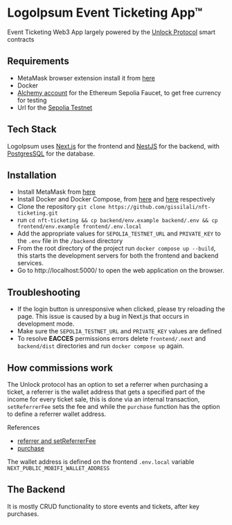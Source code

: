# LogoIpsum Event Ticketing App&trade;

Event Ticketing Web3 App largely powered by the [ Unlock Protocol](https://unlock-protocol.com/) smart contracts

## Requirements
- MetaMask browser extension install it from [here](https://metamask.io/download/)
- Docker
- [Alchemy account](https://www.alchemy.com/faucets/ethereum-sepolia) for the Ethereum Sepolia Faucet, to get free currency for testing
- Url for the [Sepolia Testnet](https://www.alchemy.com/overviews/sepolia-testnet)

## Tech Stack
LogoIpsum uses [Next.js](https://nextjs.org/) for the frontend and [NestJS](https://nestjs.com/) for the backend, with [PostgresSQL](https://www.postgresql.org/) for the database.

## Installation
- Install MetaMask from [here](https://metamask.io/download/)
- Install Docker and Docker Compose, from [here](https://docs.docker.com/engine/install/) and [here](https://docs.docker.com/compose/install/) respectively
- Clone the repository `git clone https://github.com/gissilali/nft-ticketing.git`
- run `cd nft-ticketing && cp backend/env.example backend/.env && cp frontend/env.example frontend/.env.local`
- Add the appropriate values for `SEPOLIA_TESTNET_URL` and `PRIVATE_KEY` to the `.env` file in the `/backend` directory
- From the root directory of the project run `docker compose up --build`, this starts the development servers for both the frontend and backend services.
- Go to http://localhost:5000/ to open the web application on the browser.

## Troubleshooting
- If the login button is unresponsive when clicked, please try reloading the page. This issue is caused by a bug in Next.js that occurs in development mode.
- Make sure the `SEPOLIA_TESTNET_URL` and `PRIVATE_KEY` values are defined
- To resolve **EACCES** permissions errors delete `frontend/.next` and `backend/dist` directories and run `docker compose up` again.

## How commissions work

The Unlock protocol has an option to set a referrer when purchasing a ticket, a referrer is the wallet address that gets a specified part of the income for every ticket sale, this is done via an internal transaction, `setReferrerFee` sets the fee and while the `purchase` function has the option to define a referrer wallet address.

References
- [referrer and setReferrerFee](https://docs.unlock-protocol.com/core-protocol/public-lock/#referrerfees-and-setreferrerfee)
- [purchase](https://docs.unlock-protocol.com/core-protocol/public-lock/#referrerfees-and-setreferrerfee)

The wallet address is defined on the frontend `.env.local` variable `NEXT_PUBLIC_MOBIFI_WALLET_ADDRESS`

## The Backend

It is mostly CRUD functionality to store events and tickets, after key purchases.

